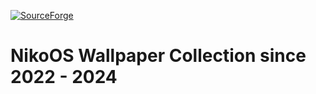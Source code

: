 [![SourceForge](https://img.shields.io/badge/SourceForge-niko--os-orange)](https://sourceforge.net/projects/niko-os/)


# NikoOS Wallpaper Collection since 2022 - 2024
